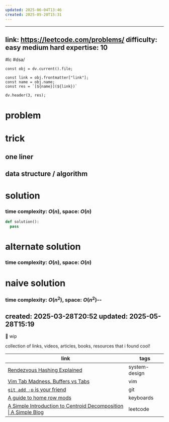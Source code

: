 ```yaml
---
updated: 2025-06-04T13:46
created: 2025-05-20T15:31
---
```

----
link: https://leetcode.com/problems/
difficulty: easy medium hard
expertise: 10
---
#lc #dsa/
```dataviewjs
const obj = dv.current().file;

const link = obj.frontmatter["link"];
const name = obj.name;
const res = `[${name}](${link})`

dv.header(3, res);
```
# problem


# trick
## one liner

## data structure / algorithm


# solution
### time complexity: $O(n)$, space: $O(n)$
```python
def solution():
  pass
```

# alternate solution
### time complexity: $O(n)$, space: $O(n)$

# naive solution
### time complexity: $O(n^2)$, space: $O(n^2)$--
created: 2025-03-28T20:52
updated: 2025-05-28T15:19
---
🚧 wip

collection of links, videos, articles, books, resources that i found cool!



| link                                                                                                                                    | tags          |
| --------------------------------------------------------------------------------------------------------------------------------------- | ------------- |
| [Rendezvous Hashing Explained](https://randorithms.com/2020/12/26/rendezvous-hashing.html)                                              | system-design |
| [Vim Tab Madness. Buffers vs Tabs](https://joshldavis.com/2014/04/05/vim-tab-madness-buffers-vs-tabs/)                                  | vim           |
| [`git add -p` is your friend](https://gist.github.com/mattlewissf/9958704)                                                              | git           |
| [A guide to home row mods](https://precondition.github.io/home-row-mods#scga)                                                           | keyboards     |
| [A Simple Introduction to Centroid Decomposition \| A Simple Blog](https://robert1003.github.io/2020/01/16/centroid-decomposition.html) | leetcode      |
